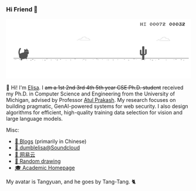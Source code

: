 ### Hi Friend 👋

<!--
**eltsai/eltsai** is a ✨ _special_ ✨ repository because its `README.md` (this file) appears on your GitHub profile.

Here are some ideas to get you started:

- 🔭 I’m currently working on ...
- 🌱 I’m currently learning ...
- 👯 I’m looking to collaborate on ...
- 🤔 I’m looking for help with ...
- 💬 Ask me about ...
- 📫 How to reach me: ...
- 😄 Pronouns: ...
- ⚡ Fun fact: ...
-->

![cat-rex](https://github.com/eltsai/eltsai/raw/master/assets/cat-rex.gif)




<!--
![github stats](https://github-readme-stats.vercel.app/api?username=eltsai&count_private=true&show_icons=true)
![Top Langs](https://github-readme-stats.vercel.app/api/top-langs/?username=eltsai&hide=javascript,html,CSS)
-->


🌱 Hi! I'm [Elisa](https://eltsai.github.io/). I ~~am a 1st 2nd 3rd 4th 5th year CSE Ph.D. student~~ received my Ph.D. in Computer Science and Engineering from the University of Michigan, advised by Professor [Atul Prakash](https://web.eecs.umich.edu/~aprakash/). My research focuses on building pragmatic, GenAI-powered systems for web security. I also design algorithms for efficient, high-quality training data selection for vision and large language models. 

Misc:
- [📝 Blogs](https://etsai.site/) (primarily in Chinese)
- [🎵 dumblelisa@Soundcloud](https://soundcloud.com/dumblelisa)
- [🎵 网易云](https://music.163.com/#/artist?id=12158117)
- [🎨 Random drawing](https://etsai.site/tags/comics/)
- [‍🎓 Academic Homepage](https://eltsai.github.io/)


My avatar is Tangyuan, and he goes by Tang-Tang. 🐈









